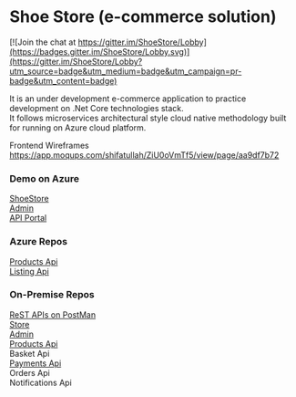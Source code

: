 # Shoe Store (e-commerce solution)

[![Join the chat at https://gitter.im/ShoeStore/Lobby](https://badges.gitter.im/ShoeStore/Lobby.svg)](https://gitter.im/ShoeStore/Lobby?utm_source=badge&utm_medium=badge&utm_campaign=pr-badge&utm_content=badge)

It is an under development e-commerce application to practice development on .Net Core technologies stack. \
It follows microservices architectural style cloud native methodology built for running on Azure cloud platform.

Frontend Wireframes https://app.moqups.com/shifatullah/ZiU0oVmTf5/view/page/aa9df7b72

### Demo on Azure
[ShoeStore](https://shoestore-frontend-aspnetcore-azure.azurewebsites.net) \
[Admin](https://shoestore-admin-angular-azure.azurewebsites.net) \
[API Portal](https://shoestore-apim.developer.azure-api.net)

### Azure Repos

[Products Api](https://github.com/shifatullah/shoestore-products-aspnetcore-azure) \
[Listing Api](https://github.com/shifatullah/shoestore-listing-aspnetcore-azure) 

### On-Premise Repos

[ReST APIs on PostMan](https://github.com/Shifatullah/shoestore-postman-dotnetcore) \
[Store](https://github.com/Shifatullah/shoestore-frontend-aspnetcore) \
[Admin](https://github.com/shifatullah/shoestore-admin-angular) \
[Products Api](https://github.com/shifatullah/shoestore-products-aspnetcore) \
Basket Api \
[Payments Api](https://github.com/shifatullah/shoestore-payments-aspnetcore) \
Orders Api \
Notifications Api
